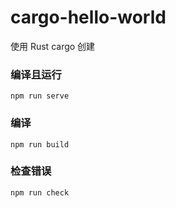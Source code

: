 # cargo-hello-world

使用 Rust cargo 创建

### 编译且运行

```
npm run serve
```

### 编译

```
npm run build
```

### 检查错误

```
npm run check
```
